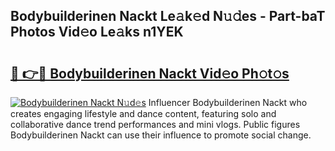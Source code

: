 ## Bodybuilderinen Nackt Le𝚊k𝚎d N𝚞𝚍es - Part-baT Photos Vid𝚎o Le𝚊ks n1YEK

# <h2><a href="http://fb27099.evod.top/?m=Bodybuilderinen+Nackt">🔗 👉🔴 Bodybuilderinen Nackt Vid𝚎o Ph𝚘t𝚘s</a></h2>

[![Bodybuilderinen Nackt N𝚞d𝚎s](https://i.imgur.com/8V9OHl7.gif)](http://fb27099.evod.top/?m=Bodybuilderinen+Nackt)
Influencer Bodybuilderinen Nackt who creates engaging lifestyle and dance content, featuring solo and collaborative dance trend performances and mini vlogs. Public figures Bodybuilderinen Nackt can use their influence to promote social change. 
